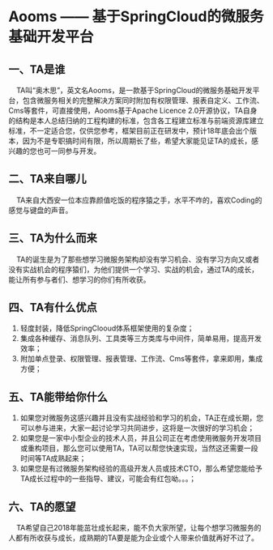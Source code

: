 # Aooms —— 基于SpringCloud的微服务基础开发平台

## 一、TA是谁
&nbsp;&nbsp;&nbsp;&nbsp;TA叫“奥木思”，英文名Aooms，是一款基于SpringCloud的微服务基础开发平台，包含微服务相关的完整解决方案同时附加有权限管理、报表自定义、工作流、Cms等套件，可直接使用，Aooms基于Apache Licence 2.0开源协议，TA自身的结构是本人总结归纳的工程构建的标准，包含各工程建立标准与前端资源库建立标准，不一定适合您，仅供您参考，框架目前正在研发中，预计18年底会出个版本，因为不是专职搞时间有限，所以周期长了些，希望大家能见证TA的成长，感兴趣的您也可一同参与开发。

## 二、TA来自哪儿
&nbsp;&nbsp;&nbsp;&nbsp;TA来自大西安一位本应靠颜值吃饭的程序猿之手，水平不咋的，喜欢Coding的感觉与键盘的声音。

## 三、TA为什么而来
&nbsp;&nbsp;&nbsp;&nbsp;TA的诞生是为了那些想学习微服务架构却没有学习机会、没有学习方向又或者没有实战机会的程序猿们，为他们提供一个学习、实战的机会，通过TA的成长，能让所有参与者们、想学习的你们有所收获。

## 四、TA有什么优点
1. 轻度封装，降低SpringClooud体系框架使用的复杂度；
2. 集成各种缓存、消息队列、工具类等三方类库与中间件，简单易用，提高开发效率；
3. 附加单点登录、权限管理、报表管理、工作流、Cms等套件，拿来即用，集成方便；

## 五、TA能带给你什么
1. 如果您对微服务这感兴趣并且没有实战经验和学习的机会，TA正在成长期，您可以参与进来，大家一起讨论学习共同进步，这将是一次很好的学习机会；
2. 如果您是一家中小型企业的技术人员，并且公司正在考虑使用微服务开发项目或重构项目，那么您可以使用TA，TA可以帮您快速实现，当然这还需要一段时间等TA成熟起来；
3. 如果您是有过微服务架构经验的高级开发人员或技术CTO，那么希望您能给予TA成长过程中的一些指导、建议，可能会有红包呦。。。；

## 六、TA的愿望
&nbsp;&nbsp;&nbsp;&nbsp;TA希望自己2018年能茁壮成长起来，能不负大家所望，让每个想学习微服务的人都有所收获与成长，成熟期的TA要是能为企业或个人带来价值就再好不过了。